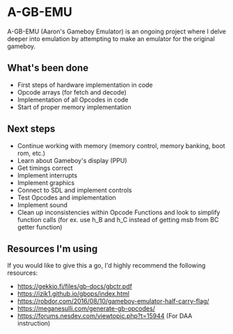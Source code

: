 # A-GB-EMU

A-GB-EMU (Aaron's Gameboy Emulator) is an ongoing project where I delve deeper into emulation by attempting to make an emulator for the original gameboy.

## What's been done

-   First steps of hardware implementation in code
-   Opcode arrays (for fetch and decode)
-   Implementation of all Opcodes in code
-   Start of proper memory implementation

## Next steps

-   Continue working with memory (memory control, memory banking, boot rom, etc.)
-   Learn about Gameboy's display (PPU)
-   Get timings correct
-   Implement interrupts
-   Implement graphics
-   Connect to SDL and implement controls
-   Test Opcodes and implementation
-   Implement sound
-   Clean up inconsistencies within Opcode Functions and look to simplify function calls (for ex. use h_B and h_C instead of getting msb from BC getter function)

## Resources I'm using

If you would like to give this a go, I'd highly recommend the following resources:

-   https://gekkio.fi/files/gb-docs/gbctr.pdf
-   https://izik1.github.io/gbops/index.html
-   https://robdor.com/2016/08/10/gameboy-emulator-half-carry-flag/
-   https://meganesulli.com/generate-gb-opcodes/
-   https://forums.nesdev.com/viewtopic.php?t=15944 (For DAA instruction)
